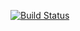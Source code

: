 [![Build Status](https://travis-ci.org/fontdirectory/kopubbatang.svg?branch=master)](https://travis-ci.org/fontdirectory/kopubbatang)

